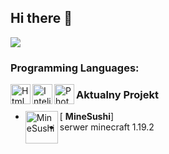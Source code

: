 
## Hi there 👋
<img src="https://cdn.discordapp.com/attachments/755488771306291211/1025429489796264078/banner.png"> </img>
### Programming Languages:

<img align="left" alt="Html" width="32px" src="https://simpleicons.org/icons/html5.svg"/>
<img align="left" alt="Intelj" width="32px" src="https://simpleicons.org/icons/intellijidea.svg"/>
<img align="left" alt="Photoshop" width="32px" src="https://simpleicons.org/icons/icons/adobephotoshop.svg"/>

### Aktualny Projekt   
- [<img align="left" alt="MineSushi" width="52px" src="https://cdn.discordapp.com/attachments/755488771306291211/1025433238333837322/sushimclogo.png" /> **MineSushi**]
- serwer minecraft 1.19.2



<!--

**Here are some ideas to get you started:**

🙋‍♀️ A short introduction - what is your organization all about?
🌈 Contribution guidelines - how can the community get involved?
👩‍💻 Useful resources - where can the community find your docs? Is there anything else the community should know?
🍿 Fun facts - what does your team eat for breakfast?
🧙 Remember, you can do mighty things with the power of [Markdown](https://docs.github.com/github/writing-on-github/getting-started-with-writing-and-formatting-on-github/basic-writing-and-formatting-syntax)
-->
